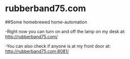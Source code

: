 # rubberband75.com
##Some homebrewed home-automation

-Right now you can turn on and off the lamp on my desk at:
http://rubberband75.com/

-You can also check if anyone is at my front door at:
 http://rubberband75.com:8081/
